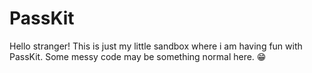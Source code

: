 # PassKit

Hello stranger! This is just my little sandbox where i am having fun with PassKit. Some messy code may be something normal here. 😁
